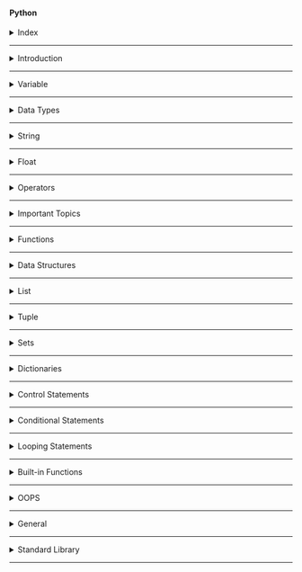 #### Python

<details>
<summary>Index</summary>

### Index
* Introduction
* Variable
* Data Types
* String
* Float
* Operators
* Important Topics
* Functions
* Data Structures
* List
* Tuple
* Set
* Dictionary
* Control Statements
* Conditional Statements
* Looping Statements
* Built-in Functions
* OOPs
* General
* Standard Library
* Built-In Functions
</details>

---

<details>
<summary>Introduction</summary>

### Introduction

##### Python
Python is an object-oriented programming language. 
we can create programs with minimal amount of code compare to the other programming languages like C++, Java. 

```Python 
print("Hello World")
```

* __Applications of Python__ : 
   - Web Applications
   - Artificial intelligence (AI)
   - Machine Learning (ML)
   - Backend Development, 
   - ...etc.

* __Features of Python__ :
   - Easy to learn & code
   - Open Source Programming Language
   - Object-Oriented Language
   - Dynamic Typed Language
   - Large Standard Library

##### Case sensitive
   - Python is case-sensitive language. 
   - It means uppercase letters and lowercase letters are different in Python.
   - Example : The __username__, __UserName__, and __userName__ are three different variables.

##### Comment

##### Comments

```Python 
# Single Line Comment

"""
Multiple Comment
Multiline Comment
"""

'''
Multiple Comment
Multiline Comment
'''

```


##### Output
```Python 
# print function => This is used for print the output
print("Hello World")   # Hello World
```

##### Input
```Python 
# input function => This is used for take input from the user
# user input always a string datatype
user_input = input()   # Hello World

# print function => This is used for print the output
print(user_input)   # Hello World
```

##### Dynamically Typed
* __Python__ is a dynamically typed language, which means there is no need to declare the type of a variable when you create it. Python itself checks and identifies the type of a variable based on the value it is assigned.

* While programming languages like C, C++, Java, , ...etc are statically typed languages which means we must declare the type of the variable.we cannot change the data type of a variable during the execution of the program.

```Python 
x = 6
print(type(x))  # <class 'int'>

x = 'Rahul' 
print(type(x))  # <class 'str'>
```

</details>

---

<details>
<summary>Variable</summary>

### Variable
Variables are like containers. we can use these containers to store data during program execution. we can mention a name for identify a particular container. So those named Containers are called variables. we can manipulate the data in the containers by reffering that variable name.

we can store different types of data in the containers. In programming languages, we have some categories in data.

Python supports various data types:
1. String 
2. Integer 
3. Float
4. Boolean
5. None

* we can assign a value to the variable with the help of assignment Operator( = ).

```Python 
my_variable = 10
```

values in the variables can be re-assigned.
```Python 
my_variable = 10
print(my_variable)  # 10

my_variable = "Ten"
print(my_variable)  # Ten
```

</details>

---

<details>
<summary>Data Types</summary>

### Datatypes
The datatype determines how the data can be used in the program.  
For example, mathematical operations can be done on Integer and Float types of data.
1. String
2. Integer 
3. Float
4. Boolean
5. None

##### Datatype Checking
We can check datatype with `type()` built-in function.

```Python 
print((type(10)))  # <class 'int'>
```

##### String
A String is a stream of characters enclosed within quotes.

```Python 
my_string1 = "Hello World"
my_string2 ="some@example.com"
my_string3 ="1234"
```

##### Integer
All whole numbers(positive, negative and zero) without any fractional part come under Integer datatype.  

`-3, -2, -1, 0, 1, 2, 3`

##### Float
Any number with a decimal point is called float datatype.

`3.14, 10.0, 0.5`

##### Boolean
If we have Only 2 possible options to select either `True` or `False`.  
python considered `True` and `False` are boolean values.

##### None
It is used to no value or nothing.

```Python 
my_variable = None
```

##### Type Conversion
Converting the value from one datatype to another datatype is called Type Conversion.
* str()
* int()
* float()
* bool()
* list()
* tuple()
* set() 
* dict()

##### String to Integer
`int()` converts valid data of any type into integer.

```Python 
a = "5"
a = int(a)
print(type(a))  # <class 'int'>
print(a)  # 5
```

##### Integer to String
`str()` converts data of any type into a string.

```Python 
a = int(input())  # 2
b = int(input())  # 3
result = a + b
print("Sum: " + str(result))  # Sum: 5
```

##### Mutable vs Immutable
*  Immutable Data Types
  - values Cannot be modified after creation.		
  - Examples: `str`, `int`, `float`, `tuple`	
  
* Mutable Data Types
   - values Can be modified after creation also.
   - Examples: `list`, `set`, `dict`

##### Types of Variables
The scope of a variable is the region in which that variable can be accessed.
1. Local Variable
2. Global Variable

##### Local Variable 
If a variable is declared inside of a function or conditional statement then that type of variable is called Local Variable. 

we can access these Local Variables only within that particular block of code.

If the value of the local variable is modified in one function, then the changes are not reflected in another function.

we can convert a local variable to a global variable by using `global` keyword before the variable.

```Python 
if True:
   global my_variable
   my_variable = "Local Variable"

print(my_variable)  # Local Variable
```

##### Global Variables
If a variable is declared outside of all functions and conditional statements then that variable is called Global variable.

These Global Variables can be accessed at any part of the code including Functions also.

If the value of the global variable is modified inside a function or conditional statement then the changes are reflected in the rest of the program.
</details>

---

<details>
<summary>String</summary>

### String 
A String is a stream of characters enclosed within quotes.

##### String Methods
* Verification
   - `isdigit()`
   - `islower()`
   - `isupper()`
   - `isalpha()`
   - `isalnum()`
   - `startswith()`
   - `endswith()` 
* Conversion
   - `lower()`
   - `upper()`
   - `swapcase()`
* Updation
   - `strip()`
   - `replace()` 
   - `split()`
* Counting
  - `count()`
* Finding
  - `index()`  
    

##### __Verification__
##### isdigit()
Give `True` if all the characters are digits. Otherwise, False.
```Python 
is_digit = "123".isdigit()
print(is_digit)  # True

is_digit = "123A".isdigit()
print(is_digit)  # False
```

##### islower()
Gives `True` if all letters in the string are in lowercase. Otherwise, `False` (If there is any uppercase letter).
```Python 
is_lower = "hello praveen@".islower()
print(is_lower)  # True

is_lower = "Hello Praveen@".islower()
print(is_lower)  # False
```

##### isupper()
Gives `True` if all letters in the string are in uppercase. Otherwise, `False` (If there is any uppercase letter).

```Python 
is_upper = "HELLO PRAVEEN!".isupper()
print(is_upper)  # True

is_upper = "Hello Praveen!".isupper()
print(is_upper)  # False
```

##### isalpha()
Gives `True` if all the characters are only alphabets. Otherwise, `False`.

```Python 
is_alpha = "Praveen".isalpha()
print(is_alpha)  # True

is_alpha = "Praveen123@".isalpha()
print(is_alpha)  # False
```

##### isalnum()
Gives `True` if the string is alphanumeric (a letter or a number). Otherwise, `False`.

```Python 
is_alnum = "praveen123".isalnum()
print(is_alnum)  # True

is_alnum = "Praveen".isalnum()
print(is_alnum)  # True

is_alnum = "praveen123@".isalnum()
print(is_alnum)  # False
```

##### startswith()
Gives `True` if the string starts with the specified value. Otherwise, `False`.

```Python 
url = "https://www.google.com"
is_secure_url = url.startswith("https://")
print(is_secure_url)  # True
```

##### endswith()
Gives `True` if the string ends with the specified value. Otherwise, `False`.

```Python 
gmail_id = "example123@gmail.com"
is_gmail = "example@gmail.com".endswith("@gmail.com")
print(is_gmail)  # True
```

##### __Conversion__

##### lower()
Gives a new string by converting each character of the given string to lowercase.

```Python 
name = "Ande Praveen"
lower_name = name.lower()
print(lower_name)  # ande praveen

name = "Ande Praveen@1"
lower_name = name.lower()
print(lower_name)  # ande praveen@1
```

##### upper()
Gives a new string by converting each character of the given string to uppercase.

```Python 
name = "Ande Praveen"
upper_name = name.upper()
print(upper_name)  # ANDE PRAVEEN

name = "Ande Praveen@1"
upper_name = name.upper()
print(upper_name)  # ANDE PRAVEEN@1
```

##### swapcase()
Gives a new string after converting the uppercase letters to lowercase and vice-versa.

```Python 
swapped = "Ande Praveen".swapcase()
print(swapped)  # aNDE pRAVEEN
```

##### __Updation__

##### strip()
Removes all the leading and trailing spaces from a string.

```Python 
mobile = "  1234567890   "
mobile = mobile.strip()
print(mobile)  # 1234567890
```

```Python 
name = "Praveen."
name = name.strip(".")
print(name)  # Praveen
```

```Python 
name = ".,Praveen.,,  ."
name = name.strip(" ,.")
print(name)  # Praveen
```

##### replace()
Gives a new string after replacing all the occurences of the old string with the new string.

```Python 
sentence = "I am bad boy"
sentence = sentence.replace("bad", "good")
print(sentence)  # I am good boy
```

##### split() 
The `split()` splits a string into a list at every specified separator.If no separator is specified, the default separator is whitespace.

```Python 
nums = "1 2 3 4"
num_list = nums.split()
print(num_list)  # ['1', '2', '3', '4']  
```

```Python 
nums = "1,2,3,4"
num_list = nums.split(',')
print(num_list)  # ['1', '2', '3', '4'] 
```

##### __Counting__

##### count()
The `count()` method gives the number of times the specified string appears in the string.

```Python 
text = "Hello World"
letter_count = text.count("l")
print(letter_count)  # 3
```

##### __Finding__

##### index()
The `index()` method gives the index of first occurrence of the specified string.

```Python 
sentence = "I am very happy"
word_index = sentence.index("happy")  # 10
```

</details>

---

<details>
<summary>Float</summary>

### Float Methods

##### round()
`round()` Function Rounds the float value to the given number of decimal digits.

`rounded_number = round(number, digits(optional))`

digits -> defines the number of decimal digits to be considered for rounding.

When digits not specified, the default value is 0.

```Python 
a = round(3.14159, 2)
print(a)  # 3.14

a = round(5.6777)
print(a)  # 6
```
</details>

---

<details>
<summary>Operators</summary>

### Operators

1. Assignment
   * `=`
2. Arithmetic
   * `+ - * /`
   * `%`  Modulus -> Remainder
   * `**` Exponent -> power
   * `//` Floor Division -> Quotient
3. Compound Assignment -> Assign to a Existed Variable
   * `+=   -=  *=   /=`
4. Conditionals
   * `==   !=   <   >   <=   >=`
5. Logical
   * The logical operators are used to perform logical operations on Boolean values. Gives `True` or `False` as a result.
     - `and` -> All the booleans are true
     - `or` -> Any one of the booleans is True
     - `not` -> It gives opposite of boolean

##### BODMAS
The standard order of evaluating an expression is __BODMAS__ rule.

1. Brackets (B)
1. Orders (O) -> Exponent
1. Division (D)
1. Multiplication (M)
1. Addition (A)
1. Subtraction (S)

`Expression: (5 * 2) + (3 * 4 + 4 / 2)`

* Step by Step Explanation
```Bash
(5 * 2) + (3 * 4 + 4 / 2)
(10) + (3 * 4 + 2)
(10) + (12 + 2)
(10) + (14)
24
```

</details>

---

<details>
<summary>Important Topics</summary>

### Important Topics
* Concatenation
* Repetition
* Indexing
* Membership Check
* String Format

##### Concatenation
Concatenation means Joining. 
we can do Concatenation with addition symbol `+`.
* String Concatenation is possible only with strings. 
* list concatenation is possible only with lists.

```Python 
# String Concatenation
a = "Hello" + " " + "World"
print(a)  # Hello World

# List Concatenation
list_a = [1, 2, 3]
list_b = [4, 5, 6]

final_list = list_a + list_b
print(final_list)  # [1, 2, 3, 4, 5, 6]
```

##### Repetition
we can do repetition with multiplication symbol `*`.

```Python 
# string repetition with '*' operator
a = "*" * 10
print(a)  # **********

# list repetition with '*' operator
a = [1, 2, 3] * 3
print(a)  # [1, 2, 3, 1, 2, 3, 1, 2, 3]
```

##### Indexing
Every Character/Item has two index values.
* Positive Indexing
   - Positive Index returns the nth character/Item from the start.
* Negative Indexing
   - Negative Index returns the nth character/Item from the end.

```Python 
# Indexing
# Index starts from 0

#  P  R  A  V  E  E  N
#  0  1  2  3  4  5  6  =>  Positive
# -7 -6 -5 -4 -3 -2 -1  =>  Negative

# String
my_name = "Ande Praveen"
print(my_name)  # Ande Praveen

# Positive Index
first_character = my_name[0]
print(first_character)  # A

# Negative Index
last_character = my_name[-1]
print(last_character)  # n

# List
numbers_list = [0, 1, 2, 3, 4, 5]
print(numbers_list)  # [0, 1, 2, 3, 4, 5]

# Positive Index
first_Item = numbers_list[0]
print(first_Item)  # 0

# Negative Index
last_item = numbers_list[-1]
print(last_item)  # 5
```

##### Membership Check
Membership gives `True` or `False`. 

```Python 
# Membership Check

"""
in
not in
"""

print("----string membership check-------")
word = "python"
is_part = "on" in word
print(is_part)  # True

word = "python"
is_part = "on" not in word
print(is_part)  # False

print("----tuple membership check-------")
my_tuple = (1, 2, 3, 4, 5)
is_part = 5 in my_tuple
print(is_part)  # True

print("-------")
my_tuple = (1, 2, 3, 4, 5)
is_part = 5 not in my_tuple
print(is_part)  # False

print("----list membership check-------")
my_list = [1, 2, 3, 4, 5]
is_part = 5 in my_list
print(is_part)  # True

my_list = [1, 2, 3, 4, 5]
is_part = 5 not in my_list
print(is_part)  # False

```

##### String Format
string formatting simplifies the concatenation.

```Python 
# string formatting

# without string formatting
name = "praveen"
age = 26
message = "my name is " + name + " and "+ " my age is " + str(age) + "."
print(message)   # my name is praveen and  my age is 26.

# with string formatting
name = "praveen"
age = 26
message = f"my name is {name} and my age is {age}."
print(message)  # my name is praveen and my age is 26.

```

##### Packing & Unpacking

```Python 
# Packing & Unpacking

"""
unpacking :
values of any sequence can be directly assigned to variables.
number of variables in the left should match the length of sequence.
"""

my_tuple = ("R", "e", "d")
print(my_tuple)  # ('R', 'e', 'd')

# we must match the number of variable to number of items in sequence.
variable_1, variable_2, variable_3, = my_tuple
print(variable_1)  # R
print(variable_2)  # e
print(variable_3)  # d

"""
packing : 
In tuple packing, values separated by commas will be packed into a tuple.
"""
my_tuple = 1, 2, 3
print(my_tuple)  # (1, 2, 3)
print(type(my_tuple))  # <class 'tuple'>

a = 1,
print(a)  # (1,)
print(type(a))  # <class 'tuple'>

a, = 1,
print(a)  # 1
print(type(a))  # <class 'int'>

```

##### Slicing

```Python 
# slicing

# String Slicing
# Obtaining a part of a string is called string slicing.

"""
variable_name[start_index:end_index]
starts from start_index and stops at end_index
end_index is not included in the slice
"""

string = "Hello World"
print(string)  # Hello World

print("-----string slicing-----")
sliced_part = string[6:11]
print(sliced_part)  # world

print("-----slicing to end------")
sliced_part = string[6:]
print(sliced_part)  # world

print("-----slicing from start------")
sliced_part = string[:5]
print(sliced_part)  # Hello

print("-------string slicing with negative indexing----")
sliced_part = string[-11:-6]
print(sliced_part)  # Hello

print("-------string slicing with Positive Indexing & Negative Indexing ----")
sliced_part = string[0:-6]
print(sliced_part)  # Hello

print("----reversing a string-------")
# -1 step will reverse the order of items in the string.
reversed_string = string[::-1]
print(reversed_string)  # dlroW olleH
```


```Python 

# Slicing
# List Slicing

numbers_list = [0, 1, 2, 3, 4, 5]
print(numbers_list)  # [0, 1, 2, 3, 4, 5]

print("------list slicing------")
sliced_part = numbers_list[1:3]
print(sliced_part)  # [1, 2]

print("-----slicing to end------")
sliced_part = numbers_list[3:]
print(sliced_part)  # [3, 4, 5]

print("-----slicing from start------")
sliced_part = numbers_list[:3]
print(sliced_part)  # [0, 1, 2]

print("------list slicing with negative indexing------")
sliced_part = numbers_list[-5:-1]
print(sliced_part)  # [1, 2, 3, 4]

print("------list slicing with Positive Indexing & Negative Indexing------")
sliced_part = numbers_list[1:-1]
print(sliced_part)  # [1, 2, 3, 4]

print("====== slicing with step size ======")

print("------slicing with positive step size-----")
# variable[start:end:positive_step]
sliced_part = numbers_list[1:5:2]
print(sliced_part)  # [1, 3]

print("----slicing with negative step size-------")
"""
variable[start:end:negative_step]
start index should be greater than end index.
start > end
"""
sliced_part = numbers_list[5:2:-1]
print(sliced_part)  # [5, 4, 3]

print("----reversing a list-------")
# -1 for step will reverse the order of items in the list.
reversed_list = numbers_list[::-1]
print(reversed_list)  # [1, 2, 3, 4, 5]

```

##### Case Style

```Python 
# case style

print("camelCase")  # camelCase
print("PascalCase")  # PascalCase
print("snake_case")  # snake_case

```

</details>

---

<details>
<summary>Functions</summary>

### Functions
A function is a block of reusable code to perform a specific action. Functions help us in using existing code without writing it every time we need it. A Function is executed when calls it.

We can use the same code many times with different arguments, to produce different results (We can reuse code).

A function can be defined using a keyword `def`. A function is uniquely identified by the function_name.

```python
# Function Definition
def greet():
    print("Hello")


# Function Calling
greet()  # Hello
greet()  # Hello
```

##### Function Arguments
We can pass values to a function using Argument.

```Python 
# Function with Arguments

# Function Declaration
def greet(word):
    message = "Hello " + word
    print(message)


name = input()  # Praveen

# we can pass values to a function using an argument
# Function Calling
greet(word=name)  # Hello Praveen
```

```python
# Function declaration with return Keyword
def greet(word):
    return "Hello " + word


name = input()  # Praveen

output = greet(word=name)
print(output)  # Hello Praveen

```
##### Positional Arguments

```python
# Function declaration with return Keyword
def greet(greet, name):
    return greet + " " + name


my_greet = input()  # Hello
my_name = input()  # Praveen

output = greet(my_name, my_greet)
print(output)  # Hello Praveen

```

##### Providing default values
Default values indicate that the function argument will take that value if no argument value is passed during the function call.

```Python 
def greet(arg_1 = "Hi", arg_2 = "Ram"):
    print(arg_1 + " " + arg_2)


greeting = input()  # Hello
name = input()  # Teja

greet()  # Hi Ram
greet(greeting)  # Hello Ram
```

##### Recursion
A function calling itself is called Recursion.

```Python 
def factorial(n):  # Recursive Function
   if n == 1:  # Base Case
       return 1
   return n * factorial(n - 1)  # Recursion


num = int(input())  # 5
result = factorial(num)
print(result)  # 120
```

##### Lambda function 
A `lambda` function an anonymous function used for doing simple operations. __Lambda__ functions can have any number of arguments, but can only have one expression.

The expression is executed and returned when the lambda function is called.
`lambda arguments: expression`

```Python 
mul = lambda x, y: x * y
print(mul(3, 7))  # 21
```

</details>

---

<details>
<summary>Data Structures</summary>

### Data Structures
Data Structures allow us to store and organize data efficiently.
This will allow us to easily access and perform operations on the data.

In Python, there are four built-in data structures :
* List
* Tuple
* Set
* Dictionary

1. Lists:
   - Ordered collection of data.
   - Mutable (can be modified after creation).
   - Enclosed within square brackets `[]`.
   - Example: `[1, 2, 3, 4, 5]`.
   - Allows duplicate elements.
   - Created using the `list()` function.

2. Tuples:
   - Ordered collection of data.
   - Immutable (cannot be modified after creation).
   - Enclosed within parentheses `()`.
   - Example: `(1, 2, 3, 4, 5)`.
   - Allows duplicate elements.
   - Created using the `tuple()` function.

3. Sets:
   - Unordered collection of data.
   - Mutable (can be modified after creation).
   - Enclosed within curly brackets `{}`.
   - Example: `{1, 2, 3, 4, 5}`.
   - Does not allow duplicate elements.
   - Created using the `set()` function.

4. Dictionaries:
   - Unordered collection of data that stores data in key-value pairs.
   - Mutable (can be modified after creation).
   - Enclosed within curly brackets `{}` in the form of key-value pairs.
   - Example: `{ 'a': 1, 'b': 2, 'c': 3, 'd': 4, 'e': 5 }`.
   - Does not allow duplicate keys.
   - Created using the `dict()` function.

</details>

---

<details>
<summary>List</summary>

### List
An Array holds an ordered collection of items.  
__List__ is the Mutable Data Structure.

![list](./Assets/04_Data_Structures/01_list/list.webp)

##### Creating a List
A List can be created by enclosing elements within [square] brackets where each item is separated by a comma.

```Python 
a = 2
list_a = [5, "Six", a, 8.2]

print(type(list_a))  # <class 'list'>
print(list_a)  # [5, "Six", a, 8.2]
```

##### List Methods

```Python 
# Data Structures
# list

"""
list methods:
-------------
append() => adds an element to the end of the list.
extend() => adds all the elements of the sequence to the end of the list.
insert() => element inserted to the list at specified index.
pop() => removes last element
remove() => removes the first matching element from the list
clear() => removes all the items from the list & it gives Empty List
index() => returns the index of first matching element from the list
count() => returns the number of elements with the specified value
sort() => arrange in ascending order
sorted() => it creates a new sorted list
len() => find number of items
join() => The `join()` takes all the items in a sequence of strings and joins them into one string.
` 
==============
"""

print("-----append()--------")
# my_list.append(value)
# adds an element to the end of the list.

my_list = [1, 2, 3, 4, 5]
print(my_list)  # [1, 2, 3, 4, 5]
add_element = "six"
my_list.append(add_element)
print(my_list)  # [1, 2, 3, 4, 5, 'six']

print("-------")

my_list = [1, 2, 3, 4, 5]
print(my_list)  # [1, 2, 3, 4, 5]
add_list = ["six", "seven"]
my_list.append(add_list)
print(my_list)  # [1, 2, 3, 4, 5, ['six', 'seven']]


print("-----extend()------")
# list_a.extend(list_b)
# adds all the elements of the sequence to the end of the list.

list_a = [1, 2, 3]
list_b = ["four", "five", "six"]
print(list_a)  # [1, 2, 3]
list_a.extend(list_b)
print(list_a)  # [1, 2, 3, 'four', 'five', 'six']

print("----insert()-----")
# my_list.insert(index, value)
# element inserted to the list at specified index.
my_list = [1, 2, 3, 4, 5]
print(my_list)  # [1, 2, 3, 4, 5]
add_element = "six"
my_list.insert(3, add_element)
print(my_list)  # [1, 2, 3, 'six', 4, 5]


print("-----pop()------")
# my_list.pop()
# removes last element and returns last element.
my_list = [1, 2, 3, 4, 5]
print(my_list)  # [1, 2, 3, 4, 5]
last_item = my_list.pop()
print(last_item)  # 5
print(my_list)  # [1, 2, 3, 4]

print("-----remove()------")
# my_list.remove(value)
# removes the first matching element from the list
my_list = [1, 2, 3, 2, 5]
print(my_list)  # [1, 2, 3, 2, 5]
my_list.remove(2)
print(my_list)  # [1, 3, 2, 5]


print("-----clear()-------")
# my_list.clear()
# removes all the items from the list
# it gives an empty list
my_list = [1, 2, 3, 4, 5]
print(my_list)  # [1, 2, 3, 4, 5]
my_list.clear()
print(my_list)  # []

print("------index()---")
# my_list.index(value)
# returns the index of first matching element from the list
my_list = [1, 2, 3, 3, 5]
print(my_list)  # [1, 2, 3, 3, 5]
index = my_list.index(3)
print(index)  # 2

print("-----count()--------")
# mylist.count(value)
# returns the number of elements with the specified value
my_list = [1, 2, 3, 3, 5]
print(my_list)  # [1, 2, 3, 3, 5]
counting = my_list.count(3)
print(counting)  # 2

print("---sort()------")
# my_list.sort()
# arrange in ascending order
my_list = [1, 4, 2, 8, 4, 6, 5]
print(my_list)  # [1, 4, 2, 8, 4, 6, 5]
my_list.sort()  # sort modifies the list
print(my_list)  # [1, 2, 4, 4, 5, 6, 8]

print("------sorted()-----")
# sorted() is a function
# it creates a new sorted list
my_list = [1, 4, 2, 8, 4, 6, 5]
print(my_list)  # [1, 4, 2, 8, 4, 6, 5]
sorted_list = sorted(my_list)
print(sorted_list)  # [1, 2, 4, 4, 5, 6, 8]
print(my_list)  # [1, 4, 2, 8, 4, 6, 5]

print("-----copy of list--------")
my_list = [1, 2, 3, 4, 5]
print(my_list)  # [1, 2, 3, 4, 5]
print(id(my_list))  # 2143112213184
copy_list = my_list.copy()
print(copy_list)  # [1, 2, 3, 4, 5]
print(id(copy_list))  # 2143112510720

print("----")
my_list = [1, 2, 3, 4, 5]
print(my_list)  # [1, 2, 3, 4, 5]
print(id(my_list))   # 2143112147392
copy_list = my_list.copy()
copy_list[0] = 0
my_list[4] = 7
print(my_list)  # [1, 2, 3, 4, 7]
print(copy_list)  # [0, 2, 3, 4, 5]
print(id(copy_list))  # 2143112213184

print("====================")
```

```Python 
# Data Structures
# List


"""
list holds an ordered sequence of items.
list is a mutable

"""

print("-----converting to list-------")
# list(sequence)
# takes a sequence and converts it into list
name = "praveen"
print(name)  # praveen
characters_list = list(name)
print(characters_list)  # ['p', 'r', 'a', 'v', 'e', 'e', 'n']

print("----list item updation-------")
# mylist[index] = value
my_list = [0, 1, 2, 3, 4, 5]
print(my_list)  # [0, 1, 2, 3, 4, 5]
my_list[3] = "Three"
print(my_list)  # [0, 1, 2, 'Three', 4, 5]


print("----length of list-------")
list_length = len(my_list)
print(list_length)  # 6
```

##### join() 
The `join()` takes all the items in a sequence of strings and joins them into one string.

`sentence = "joiner".join(sequence)`

```Python 
list_a = ['Python is ', ' progr', 'mming l', 'ngu', 'ge']
string_a = "a".join(list_a)
print(string_a)  # Python is a programming language
```

##### reverse a List
Reversing a list using `reverse()` method

The reverse() method can be used to reverse a List. It updates the original list.

```Python 
week_days = ['Monday', 'Tuesday', 'Wednesday']
week_days.reverse()

print(week_days)  # ['Wednesday', 'Tuesday', 'Monday']
```

##### Remove
remove is a method that is used to remove the first occurrence of a specified value from a list. If the specified value is not found, it raises a ValueError.

```Python 
list = [1, 2, 3, 2]
list.remove(2)

print(list) # [1,3,2]
```

##### del 
we can delete a variable.  
`del` is a statement that is used to delete an item at a specific index from a list. If the specified index does not exist, it raises an IndexError. 
```Python 
my_list = [1, 2, 3, 2]
del my_list[1]

del my_list

```

It is recommended to use `remove` when you want to remove an item by its value and `del` when you want to remove an item by its index.

##### Shallow Copy
A shallow copy creates a new object which stores the reference of the original elements.

```Python 

original_list = [1, 2, 3, 4, 5]

# Copy Method
shallow_copy = original_list.copy()

# Slicing
shallow_copy = original_list[:]

# List Constructor
shallow_copy = list(original_list)

```

##### Deep Copy
A deep copy creates a new object and recursively adds the copies of nested objects present in the original elements. 

```Python 
import copy

original_list = [1, [2, 3], 4]

shallow_copy = copy.copy(original_list)
deep_copy = copy.deepcopy(original_list)

# Modify the shallow copy
shallow_copy[0] = 100
shallow_copy[1][0] = 200

# Modify the deep copy
deep_copy[0] = 1000
deep_copy[1][0] = 2000

print(original_list)  # [100, [200, 3], 4]
print(shallow_copy)  # [100, [200, 3], 4]
print(deep_copy)     # [1000, [2000, 3], 4]

```
</details>

---

<details>
<summary>Tuple</summary>

### Tuple
A __tuple__ holds an ordered collection of items. A tuple is an immutable object, i.e. we cannot change the items of the tuple after creation. we can use Read-Only purpose.

##### Creating a Tuple
* Created by enclosing elements within (round) brackets.
* Each item is separated by a comma.

```Python 
# Data Structures
# tuples

"""
It holds an ordered sequence of items.
tuple is immutable object.
tuples doesn't support modification.
we can use the tuple items.

operations done on tuples :
 len()
 iterating
 slicing
 extended slicing
"""

print("----creating a tuple-------")
# create a tuple by enclosing within (round) brackets.
# brackets are optional while creating tuples.
a = "variable"
my_tuple = (a, 1, 2.43, "three", True)
print(my_tuple)  # ('variable', 1, 2.43, 'three', True)
print(type(my_tuple))  # <class 'tuple'>

print("---single item tuple-----")
my_tuple = (26,)
print(my_tuple)  # (26,)
print(type(my_tuple))  # <class 'tuple'>

print("---accessing tuple elements-----")
# accessing tuple elements is also similar to string and list accessing.
my_tuple = (a, 1, 2.43, "three", True)
print(my_tuple[3])  # three

print("---tuples doesn't support modification----")
my_tuple = (a, 1, 2.43, "three", True)
# my_tuple[3] = "four"  # Tuples don't support item assignment


print("------converting string to tuple-------")
# tuple(sequence)
color = "Red"
print(color)  # Red
color_tuple = tuple(color)
print(color_tuple)  # ('R', 'e', 'd')


print("------converting list to tuple-------")
my_list = [1, 2.43, "three", True]
print(my_list)  # [1, 2.43, 'three', True]
my_tuple = tuple(my_list)
print(my_tuple)  # (1, 2.43, 'three', True)

print("==================")

```
</details>

---

<details>
<summary>Sets</summary>

### Sets 
Sets are the unordered collection of items.  
* Sets contain unique elements (no duplicates)
* Set is immutable data structure.

##### Creating a Set
- Created by enclosing elements within {curly} brackets.
- Each item is separated by a comma.
- Set items need not be in the same order as defined.

```Python 
a = 2
set_a = {5, "Six", a, 8.2}
print(type(set_a))  # <class 'set'>
print(set_a)  # {5, "Six", 2, 8.2}
```

```Python 
set_a = {"a", "b", "c", "a"}
print(set_a)  # {'b', 'a', 'c'}  # set removes the duplicates
```

```Python 
# Datastructures
# set

"""
unordered collections of items
every set element is unique.
every set element must be immutable.
As `list` is mutable, Set cannot have list as an item.
set contains unique elements.
"""

print("----creating a set --------")
# A set is created by enclosing elements within {curly} brackets.
# Each item is separated by a comma.
variable = 26
my_set = {variable, 1, 3.14, "string", True}
# set items are unordered items.
print(my_set)  # {1, 26, 3.14, 'string'}
print(type(my_set))  # <class 'set'>

print("---set items are unique items-----")
# set contains unique elements.
# no duplicate items
# set removes the duplicate elements.
my_set = {1, 2, 2, 3, 3, 3}
print(my_set)  # {1, 2, 3}

print("-------immutable items----")
# my_set = {1,  2, [3, 4]}  # Error
# print(my_set)

my_set = {1,  2, (2, 4)}  # No Error
print(my_set)  # {1, 2, (2, 4)}

print("-----creating empty set-----")
empty_set = set()
print(empty_set)  # set()
print(type(empty_set))  # <class 'set'>

print("------converting to set-----")
# set(sequence) takes any sequence as argument and converts to set, avoiding duplicates.
print("-----list to set-----")
my_list = [1, 2, 2, 3, 3, 3, 4, 4, 4, 4]
print(my_list)  # [1, 2, 2, 3, 3, 3, 4, 4, 4, 4]
print(type(my_list))  # <class 'list'>

my_set = set(my_list)
print(my_set)  # {1, 2, 3, 4}
print(type(my_set))  # <class 'set'>

print("-----string to set-----")

string = "apple"
print(string)  # apple
print(type(string))  # <class 'str'>

my_set = set(string)
print(my_set)  # {'a', 'l', 'e', 'p'}
print(type(my_set))  # <class 'set'>

print("-----tuple to set-----")
my_tuple = (1, 2, 2, 3, 3, 3, 4, 4, 4, 4)
print(my_tuple)  # (1, 2, 2, 3, 3, 3, 4, 4, 4, 4)
print(type(my_tuple))  # <class 'tuple'>

my_set = set(my_tuple)
print(my_set)  # {1, 2, 3, 4}
print(type(my_set))  # <class 'set'>

print("------accessing items--------")
# as sets are unordered, we cannot access or change an item of a set.
# we cannot do indexing and slicing

print("=========== set methods ==========")

'''
add()
update()
discard()
'''

print("---adding items------")

print("-----adding single item------")
# adds the item to the set, if  the item is not present already.
# my_set.add(value)
my_set = {1, 2, 3, 4}
print(my_set)  # {1, 2, 3, 4}
add_item = 5
my_set.add(add_item)
print(my_set)  # {1, 2, 3, 4, 5}

print("----------adding multiple items----------")
# add multiple items to the set.
# my_set.update(sequence)
my_set = {1, 2, 3, 4}
print(my_set)  # {1, 2, 3, 4}
add_list = [5, 6, 7, 7, 7, 6]
my_set.update(add_list)
print(my_set)  # {1, 2, 3, 4, 5, 6, 7}


print("-------removing a specific item--------")
print("----discard()-----")
# takes a single value and removes if present.
# if not present gives No error
# my_set.discard(value)
my_set = {1, 2, 3, 4, 5, 6, 7}
print(my_set)  # {1, 2, 3, 4, 5, 6, 7}
remove_item = 3
my_set.discard(remove_item)
print(my_set)  # {1, 2, 4, 5, 6, 7}

print("-------remove()-------")
# takes a single value and removes if present.
# if not present gives an error
# my_set.remove(value)
my_set = {1, 2, 3, 4, 5, 6, 7}
print(my_set)  # {1, 2, 3, 4, 5, 6, 7}
remove_item = 3
my_set.remove(remove_item)
# remove_item = 8
# my_set.remove(remove_item) # gives an error
print(my_set)  # {1, 2, 4, 5, 6, 7}


print("-------operations on sets-----")
# clear
# len
# membership check

print("----membership check------")
my_set = {1, 2, 3, 4, 5, 6, 7}
print(my_set)  # {1, 2, 3, 4, 5, 6, 7}
is_part = 3 in my_set
print(is_part)  # True
is_part = 8 in my_set
print(is_part)  # False


```

##### Set Operations

```Python 
# Datastructures
# set

print("-----set operations-------")
"""
union  => |
intersection => &
difference => -
symmetric_difference => ^
"""

print("------union-----")
# union of two sets is a set containing all elements of both sets.
# set_a | set_b
# set_a.union(sequence)
print("-----|--------")
set_a = {1, 2, 3, 4}
set_b = {3, 4, 5, 6}
union_set = set_a | set_b
print(union_set)  # {1, 2, 3, 4, 5, 6}

print("-----union()--------")
# union() converts sequence to a set, and performs the union.
set_a = {1, 2, 3, 4}
set_b = [3, 4, 5, 6]
union_set = set_a.union(set_b)
print(union_set)  # {1, 2, 3, 4, 5, 6}

print("----intersection------")
# intersection of two sets is a set containing common elements of both sets.
# set_a & sety_b
# set_a.intersection(sequence)
print("---------&--------")
set_a = {1, 2, 3, 4}
set_b = {3, 4, 5, 6}
common_set = set_a & set_b
print(common_set)  # {3, 4}

print("-----intersection()--------")
# intersection() converts sequence to a set, and performs the union.
set_a = {1, 2, 3, 4}
set_b = [3, 4, 5, 6]
common_set = set_a.intersection(set_b)
print(common_set)  # {3, 4}

print("-------difference------")
# difference of two sets is a set containing all the elements in the first set but not second.
# set_a - sety_b
# set_a.difference(sequence)
print("--------- - --------")
set_a = {1, 2, 3, 4}
set_b = {3, 4, 5, 6}
difference_set = set_a - set_b
print(difference_set)  # {1, 2}

print("-----difference()--------")
# difference() converts sequence to a set, and performs the union.
set_a = {1, 2, 3, 4}
set_b = [3, 4, 5, 6]
difference_set = set_a.difference(set_b)
print(difference_set)  # {1, 2}

print("-----symmetric_difference------")
# symmetric_difference of two sets is a set containing all elements which are not common to both sets.
# set_a ^ sety_b
# set_a.symmetric_difference(sequence)

print("--------- ^ --------")
set_a = {1, 2, 3, 4}
set_b = {3, 4, 5, 6}
symmetric_difference_set = set_a ^ set_b
print(symmetric_difference_set)  # {1, 2, 5, 6}

print("-----symmetric_difference()--------")
# symmetric_difference() converts sequence to a set, and performs the union.
set_a = {1, 2, 3, 4}
set_b = [3, 4, 5, 6]
symmetric_difference_set = set_a.symmetric_difference(set_b)
print(symmetric_difference_set)  # {1, 2, 5, 6}


print("-------set comparisons------")
# set comparisons are used to validate whether one set is fully exists within another.
# issubset()
# issuperset()
# isdisjoint()

print("-------subset--------")
# set_2.issubset(set_1)
# It returns True if all elements of second set are in  first set, else False.

set_1 = {1, 2, 3, 4, 5}
set_2 = {1, 2}
is_subset = set_2.issubset(set_1)
print(is_subset)  # True

print("-------superset--------")
# set_1.issuperset(set_2)
# It returns True if all elements of second set are in  first set, else False.

set_2 = {1, 2, 3, 4, 5}
set_1 = {1, 2}
is_superset = set_2.issuperset(set_1)
print(is_superset)  # True

print("-------disjoint--------")
# set_1.isdisjoint(set_2)
# It returns True when no common elements, else False.

set_1 = {1, 2, 3, 4}
set_2 = {5, 6, 7, 8}
is_disjoint = set_2.isdisjoint(set_1)
print(is_disjoint)  # True

set_1 = {1, 2, 3, 4, 5}
set_2 = {5, 6, 7, 8}
is_disjoint = set_2.isdisjoint(set_1)
print(is_disjoint)  # False

print("=================")

```

</details>

---

<details>
<summary>Dictionaries</summary>

### Dictionaries
A Dictionary is an unordered collection of items. Every dictionary item is a Key-Value pair.  

##### create a Dictionary:  
* A dictionary is created by enclosing items within {curly} brackets.
* Each item in the dictionary has a Key-Value pair separated by a comma.

```Python 
dict_a = {
  "name": "Teja",
  "age": 15
}
```

```Python 
# Data structures
# dictionaries

"""
unordered collection of items
every dictionary item is a key-value pair.
"""

print("-------creating a dictionary-----")
# dictionary is created by enclosing items within {curly} brackets.
# each item in dictionary has a key-value pair separated by a comma.

my_dictionary = {"name": "praveen",
                 "age": 26,
                 "gmail": "praveenande84@gmail.com"}
print(my_dictionary)  # {'name': 'praveen', 'age': 26, 'gmail': 'praveenande84@gmail.com'}
print(type(my_dictionary))  # <class 'dict'>

print("---immutable keys---")
# dictionary keys must be immutable and must be unique.
# values can be any datatype and can repeat.

print("---creating empty dictionary-----")
empty_dictionary = {}
print(empty_dictionary)  # {}
print(type(empty_dictionary))  # <class 'dict'>

print("---------")
empty_dictionary = dict()
print(empty_dictionary)  # {}
print(type(empty_dictionary))  # <class 'dict'>

print("------accessing dictionary items------")
# to access the items in dictionary, we use [square] bracket along with the key to obtain its value.

print("-----accessing items----")
print("----get()----")
# The get() method returns None if the key is not found.
# my_dictionary.get("key")
my_dictionary = {"name": "praveen",
                 "age": 26,
                 "gmail": "praveenande84@gmail.com"}
print(my_dictionary)  # {'name': 'praveen', 'age': 26, 'gmail': 'praveenande84@gmail.com'}
print(my_dictionary.get("salary"))  # None

print("-----use [square] brackets-----")
# when we use the square brackets [] to access the key-value, keyError is raised in case key is not found in the dictionary.
my_dictionary = {"name": "praveen",
                 "age": 26,
                 "gmail": "praveenande84@gmail.com"}
print(my_dictionary)  # {'name': 'praveen', 'age': 26, 'gmail': 'praveenande84@gmail.com'}
# print(my_dictionary["salary"]) # KeyError: 'salary'
print(my_dictionary["name"])  # praveen

print("----membership check-------")
# check if the given key exists
my_dictionary = {"name": "praveen",
                 "age": 26,
                 "gmail": "praveenande84@gmail.com"}
print(my_dictionary)  # {'name': 'praveen', 'age': 26, 'gmail': 'praveenande84@gmail.com'}
result = "name" in my_dictionary
print(result)  # True

print("------operations on dictionary-------")
# we can update a dictionary :
# 1) Adding a key-value pair
# 2) modifying existing items
# 3) deleting existing items

print("-----adding a key-value pair------")
# my_dictionary["key"] = value
my_dictionary = {"name": "praveen",
                 "age": 26,
                 "gmail": "praveenande84@gmail.com"}
print(my_dictionary)  # {'name': 'praveen', 'age': 26, 'gmail': 'praveenande84@gmail.com'}
my_dictionary["salary"] = 83000
print(my_dictionary)  # {'name': 'praveen', 'age': 26, 'gmail': 'praveenande84@gmail.com', 'salary': 83000}


print("---------modifying existing items-------")
# as dictionaries are mutable, we can modify the values of the keys.
my_dictionary = {"name": "praveen",
                 "age": 26,
                 "gmail": "praveenande84@gmail.com"}
print(my_dictionary)  # {'name': 'praveen', 'age': 26, 'gmail': 'praveenande84@gmail.com'}
my_dictionary["age"] = 24
print(my_dictionary)  # {'name': 'praveen', 'age': 24, 'gmail': 'praveenande84@gmail.com'}


print("----deleting an existing items---------")
# we can use del keyword to remove individual items or the entire dictionary itself.
my_dictionary = {"name": "praveen",
                 "age": 26,
                 "gmail": "praveenande84@gmail.com"}
print(my_dictionary)  # {'name': 'praveen', 'age': 26, 'gmail': 'praveenande84@gmail.com'}
del my_dictionary["gmail"]
print(my_dictionary)  # {'name': 'praveen', 'age': 26}

print("-------dictionary views------")
print("------dictionary methods---------")
# keys()
# value()
# items()

print("-----keys------")
# my_dictionary.keys()
# keys() method returns a view object of the type dict_keys that holds a list of all keys
my_dictionary = {"name": "praveen",
                 "age": 26,
                 "gmail": "praveenande84@gmail.com"}
print(my_dictionary)  # {'name': 'praveen', 'age': 26, 'gmail': 'praveenande84@gmail.com'}
print(my_dictionary.keys())  # dict_keys(['name', 'age', 'gmail'])


print("-----values------")
# my_dictionary.values()
# values() method returns a view object that displays a list of all the values in the dictionary.
my_dictionary = {"name": "praveen",
                 "age": 26,
                 "gmail": "praveenande84@gmail.com"}
print(my_dictionary)  # {'name': 'praveen', 'age': 26, 'gmail': 'praveenande84@gmail.com'}
print(my_dictionary.values())  # dict_values(['praveen', 26, 'praveenande84@gmail.com'])


print("-----items------")
# my_dictionary.items()
# items() method returns a view object that displays a list of dictionary's key-value tuple pairs.
my_dictionary = {"name": "praveen",
                 "age": 26,
                 "gmail": "praveenande84@gmail.com"}
print(my_dictionary)  # {'name': 'praveen', 'age': 26, 'gmail': 'praveenande84@gmail.com'}
print(my_dictionary.items())  # dict_items([('name', 'praveen'), ('age', 26), ('gmail', 'praveenande84@gmail.com')])


print("----iterating over dictionary views------")
my_dictionary = {"name": "praveen",
                 "age": 26,
                 "gmail": "praveenande84@gmail.com"}

for key in my_dictionary.keys():
    print(key)

print("-----dictionary to list-----")
my_dictionary = {"name": "praveen",
                 "age": 26,
                 "gmail": "praveenande84@gmail.com"}
print(my_dictionary)  # {'name': 'praveen', 'age': 26, 'gmail': 'praveenande84@gmail.com'}
keys_list = list(my_dictionary.keys())
print(keys_list)  # ['name', 'age', 'gmail']
values_list = list(my_dictionary.values())
print(values_list)  # ['praveen', 26, 'praveenande84@gmail.com']
items_list = list(my_dictionary.items())
print(items_list)  # [('name', 'praveen'), ('age', 26), ('gmail', 'praveenande84@gmail.com')]


print("-----dictionary view objects---")
# keys(), values(), items() are called dictionary views as they provide a dynamic view on the dictionary's items.
my_dictionary = {"name": "praveen",
                 "age": 26,
                 "gmail": "praveenande84@gmail.com"}

print(my_dictionary)  # {'name': 'praveen', 'age': 26, 'gmail': 'praveenande84@gmail.com'}
keys_view = my_dictionary.keys()
print(keys_view)  # dict_keys(['name', 'age', 'gmail'])
my_dictionary["salary"] = 86000
print(keys_view)  # dict_keys(['name', 'age', 'gmail', 'salary'])


print("----converting to dictionary------")
# dict(sequence)  takes any number of key-value pairs and converts to dictionary.

my_list = [('name', 'praveen'),
           ['age', 26],
           ('gmail', 'praveenande84@gmail.com'),
           ['salary', 86000]]
print(my_list)  # [('name', 'praveen'), ['age', 26], ('gmail', 'praveenande84@gmail.com'), ['salary', 86000]]
print(type(my_list))  # <class 'list'>

my_dictionary = dict(my_list)
print(my_dictionary)  # {'name': 'praveen', 'age': 26, 'gmail': 'praveenande84@gmail.com', 'salary': 86000}
print(type(my_dictionary))  # <class 'dict'>


print("--------dictionary keys must be----")
# integer => 26
# float => 3.14
# string => "name"
# tuple => (1, 2)


print("-------working with dictionary------")
print("----dictionary methods-----")
# copy()
# get()
# update()


print("-----copy of dictionary----")
my_dictionary = {"name": "praveen",
                 "age": 26,
                 "gmail": "praveenande84@gmail.com"}

copy_dictionary = my_dictionary.copy()

print(id(my_dictionary))  # 1985503557888
print(id(copy_dictionary))  # 1985504018560


print("-----update of dictionary----")
# We can combine two dictionaries using update() method.

dict_1 = {'a': 1, 'b': 2}
dict_2 = {'c': 3, 'd': 4}

dict_1.update(dict_2)
print(dict_1)  # {'a': 1, 'b': 2, 'c': 3, 'd' : 4}


print("-----operations on dictionaries-----")
# len
# clear
# membership check

print("-----membership check-----")
my_dictionary = {"name": "praveen",
                 "age": 26,
                 "gmail": "praveenande84@gmail.com"}
print(my_dictionary)  # {'name': 'praveen', 'age': 26, 'gmail': 'praveenande84@gmail.com'}
if "name" in my_dictionary:
    print(True)
else:
    print(False)

my_dictionary.clear()
print(my_dictionary)  # {}


print("----iterating-------")
# we cannot add or remove dictionary keys while iterating the dictionary.
my_dictionary = {"name": "praveen",
                 "age": 26,
                 "gmail": "praveenande84@gmail.com"}

print(my_dictionary)  # {'name': 'praveen', 'age': 26, 'gmail': 'praveenande84@gmail.com'}
for key in my_dictionary.keys():
    if key == "name":
        pass
        #  del my_dictionary[key]
print(my_dictionary)  # {'name': 'praveen', 'age': 26, 'gmail': 'praveenande84@gmail.com'}

print("===================")

```

</details>

---

<details>
<summary>Control Statements</summary>

### Control Statements
1. Conditional Statements
2. Looping Statements
</details>

---
<details>
<summary>Conditional Statements</summary>

### Conditional Statements
The Conditional Statement allows you to execute a block of code based on a condition.
1. if
2. elif
3. else


* __if__
   - The Conditional Statement allows you to execute a block of code only when a specific condition is True.
   ![if statement](./Assets/02_Conditional_Statements/if.jpg)  


   ```Python 
   # Conditional Statements
   # if condition
   age = 27
   if (age < 30):
      print("Yes, His age is below 30 years")  # Yes, His age is below 30 years
   ```
* __if-else__
   - When `If-Else` conditional statement is used, the Else block of code executes if the `if` condition is `False`.
   ![if-else statement](./Assets/02_Conditional_Statements/if-else.jpg)  

   ```Python 
      
   # Conditional Statements
   # if-else condition

   age = 35

   if (age < 30):
      print("Yes, His age is below 30 years")

  else:
      print("Yes, His age is above 30 years")  # Yes, His age is above 30 years
   ```

* __if-elif-else__
   - Incase `if` condition is not satisfy then `elif` condition will be checked. 
    
   - ![elif](./Assets/02_Conditional_Statements/if-elif-else.PNG)

```Python 
   # Conditional Statements

#elif condition

condition_1 = True
condition_2 = True
condition_3 = True

if (condition_1):
    print("Yes, Condition 1 is True")  # Yes, Condition 1 is True
elif (condition_2):
    print("Yes, Condition 2 is True")
elif (condition_3):
    print("Yes, Condition 3 is True")
else:
    print("All conditions are False")
``` 

</details>

---

<details>
<summary>Looping Statements</summary>

### Looping Statements
Loops allow us to execute a block of code several times. 

The loops in Python are:
* While Loop
* For Loop

##### while Loop
While loop allows us to execute a block of code several times as long as the condition is `True`.

![while loop](./Assets/03_looping_statements/while.jpg)
```Python 

# while
output = 0
counter = 0  # initialization
while counter < 3:  # termination_condition
    output = output + 1  # block of code
    print(output)
    counter += 1  # Updation

print("End")

```

```Bash 
2
End
```

An infinite loop occurs when the condition always evaluates to True i.e. incorrect termination condition.

```Python  
a = 10
while a > 3:
    a = a + 1
    print(a)  # Infinity Loop
```

##### do-while loop in python
In Python, we can create a do-while loop by using the while loop to achieve similar behavior.

```Python 
i = 1

while True:
    print(i)
    i = i + 1
    if(i > 3):
        break
```

##### for Loop
The `for` loop is used to execute a block of code a known number of times. The `for` statement iterates over each item of a sequence.

![for Loop](./Assets/03_looping_statements/for.jpg)

* The sequence of Characters (string)
* The sequence of numbers, etc.

```Python 
word = "Python"
for each_char in word:
    print(each_char)
```

```Bash 
P
y
t
h
o
n
```

##### Nested Loops
An inner loop within the repeating block of an outer loop is called Nested Loop.

The Inner Loop will be executed one time for each iteration of the Outer Loop.
![Nested Loop](./Assets/03_looping_statements/nested_loop.jpg)

```python
for i in range(2):
  print("Outer: " + str(i))
  for j in range(2):
    print("  Inner: " + str(j))
```

```Bash 
Outer: 0
  Inner: 0
  Inner: 1
Outer: 1
  Inner: 0
  Inner: 1
```

##### break statement
break statement gets executed and stops the execution of the loop further.

![Break Statement](./Assets/03_looping_statements/break1.jpg)
Generally, break is used to exit a loop when a condition is satisfied.
![Break Statement](./Assets/03_looping_statements/break2.jpg)

```Python  
for counter in range(5):
    if counter == 2:
        break
    print(counter)
print("END")
```

```Bash 
0
1
2
END
```

##### continue
The `continue` statement makes the program skip the remaining statements in the current iteration and begin the next iteration.
![Continue Statement](./Assets/03_looping_statements/continue1.jpg)
Generally, continue is used to skip the remaining statements in the current iteration when a condition is satisfied.

![Continue Statement](./Assets/03_looping_statements/continue2.jpg)


```Python 
for counter in range(5):
    if counter == 2:  # when this condition is satisfied skip the remaining statements in the current iteration.
        continue
    print(counter)
print("END")
```

##### pass
Generally it used when we have to test the code before writing the complete code. When it is executed, nothing happens.  

pass is used to create empty loops or empty conditional statements.
![pass statemen](./Assets/03_looping_statements/pass1.jpg)  
![pass statement](./Assets/03_looping_statements/pass2.jpg)

```Python 
for counter in range(5):
    if counter < 5:
        pass
    for i in range(4):
        pass
```

</details>

---

<details>
<summary>Built-in Functions</summary>

### Built-in Functions
* len() 
* round()
* id()
* min()
* max()
* sum()
* sorted()
* range()
* reversed()
* all
* any
* enumarate
* unicode
* chr


##### len()
It returns the length of a __string__ or a __sequence__.

```Python 
# len() => length

"""
len(sequence)
len function returns the number of character in a given string.
len function returns the number of items in a given sequence.
"""

string = "Ande Praveen"
string_length = len(string)
print(string_length)  # 12


my_list = [1, 2, 3, 4, 5]
my_list_length = len(my_list)
print(my_list_length)  # 5
```

##### round()
Rounds the float value to the given number of decimal digits.

```Python 
# Built-in-Functions
# round

"""
round(number, digits(optional))  Rounds the float value to the given number of decimal digits.
digits -> define the number of decimal digits to be considered for rounding.
when not specified default is 0.
"""

a = round(3.14, 1)
print(a)  # 3.1

a = round(3.14)
print(a)  # 3

a = round(9.8)
print(a)  # 10 

```

##### id

```Python 
# Built-in-Functions
# id

"""
unique id

Identity of an object address
this unique id can be different for each time you run the program.
"""

age = 26
print(id(age))  # 2021481710608

print("-------")
list_a = [1, 2, 3, 4]
print(id(list_a))  # 2021483079552

print("-----")

list_a = [1, 2, 3, 4]
list_b = list_a
print(id(list_a))  # 2021483384192
print(id(list_b))  # 2021483384192
print(id(list_a) == id(list_b))  # True

list_b[3] = "four"
print("list a : " + str(list_a))  # list a : [1, 2, 3, 'four']
print("list b : " + str(list_b))  # list b : [1, 2, 3, 'four']

```

##### min()

```Python
# Built-in-Functions
# min

"""
min function returns the smallest item in a sequence
smallest of two or more arguments
min(sequence)
"""

smallest = min(3, 5, 6, 7, 2)
print(smallest)  # 2
print("------")

smallest = min([3, 5, 6, 7, 2])
print(smallest)  # 2
print("---------")

# strings are compared character by character using unicode values
smallest = min("python", "java")
print(smallest)  # java

print("=================")
```

##### max()

```Python 
# Built-in-Functions
# max

"""
max function returns the largest item in a sequence
largest of two or more arguments
max(sequence)
this is same as min function
"""

largest = max(3, 5, 6, 7, 2)
print(largest)  # 7

largest = max([3, 5, 6, 7, 2])
print(largest)  # 7
print("---------------")
```

##### sum()
It return sum of items in a sequence.

```Python 

# Built-in-Functions
# sum

"""
sum function returns sum of items in a sequence.
sum(sequence)
"""

my_list = [1, 2, 3, 4, 5]

sum_of_numbers = sum(my_list)
print(sum_of_numbers)  # 15
```

##### sorted()

```Python 
# Built-in-Functions
# sorted
# Acending Order

"""
sorted function returns a new sequence with all the items in incremental order (Ascending Order).
sorted(sequence)
"""

my_list = [5, 6, 2, 1, 7]
print(my_list)  # [5, 6, 2, 1, 7]
incremental_order = sorted(my_list)
print(incremental_order)  # [1, 2, 5, 6, 7]

print("----------------------")

"""
ordering list items in decremental
sorted(sequence, reverse=True)
Decending Order
"""

my_list = [5, 6, 2, 1, 7]
print(my_list)  # [5, 6, 2, 1, 7]
Decremental_order = sorted(my_list, reverse=True)
print(Decremental_order)  # [7, 6, 5, 2, 1]

```

##### range()
The `range()` function generates a sequence of integers starting from 0 to n(n is not included) and returns it.

```Python 
for number in range(3):
    print(number)
```

```Bash 
0
1
2
```

```Python 

# Generates a sequence of numbers starting from start to end (end is not included).

for number in range(5, 8):
    print(number)
```
```Bash 
5
6
7
```

##### reversed()
The `reversed()` function returns the reverse of a sequence.

```Python 
name = "Teja"
reversed_name = reversed(name)
print(list(reversed_name))  # ['a', 'j', 'e', 'T']
```

##### all()

The `all()` function returns `True` if all the items in the sequence are true (or if the sequence is empty). Otherwise, it returns `False` .
For each item in a sequence, the `all()` function evaluates to false, for which the bool() function returns `False` . 

```Python
list_a = [True, True]
is_all_true = all(list_a)
print(is_all_true)  # True
```

##### any()
The `any()` function returns True if any of the items in the sequence is `True`. Otherwise, it returns `False`.

```Python 
list_a = [True, False]
is_any_true = any(list_a)
print(is_any_true)  # True
```

##### enumerate()
The `enumerate()` function adds a counter to each item in a sequence and returns a sequence containing
tuples.
`enumerate(sequence, start)`
* sequence : is any sequence like a string, list, tuple, etc.
* start (Optional): it indicates the start point of the counter. Its default value is 0 .

```Python 
name = "Teja"
enumerate_name = enumerate(name)
print(list(enumerate_name))  # [(0, 'T'), (1, 'e'), (2, 'j'), (3, 'a')]
```

```Python 
list_a = [1, 2, 3, 4]
enumerate_set = list(enumerate(list_a, 10))
print(enumerate_set)  # [(10, 1), (11, 2), (12, 3), (13, 4)]

```

```Python 
names = ["Jack", "John", "James"]
for each_name in enumerate(names):
 print(each_name)

```

```Bash 
(0, 'Jack')
(1, 'John')
(2, 'James')

```

##### unicode
```Python 
# unicode

"""
computer internally stores characters as numbers

ord('character')
chr(unicode)
"""

print("------ord('character')--------")
# to find unicode value of a character
print(ord("A"))  # 65

print("------chr(unicode)--------")
# it gives unicode value of the character
print(chr(65))  # A

print("------comparing strings------")
# In Python, strings are compared considering unicode.
print("A" < "B")  # True

# In Python, String Comparison is done character by character.
print("BAD" >= "BAT")  # False
print("98" < "984")  # True
```

</details>


---

<details>
<summary>OOPS</summary>

### OOPS
`OOPs : Object-Oriented Program`  
Object-Oriented Programming is a way of approaching, designing and developing software.
Proper usage of OOPs concepts helps us build well-organized systems that are easy to use and extend.

##### The advantages of OOPs
* Easier way to analyse
* Reusability of code through __inheritance__
* Effective problem solving

##### principles of OOPs
The principles of OOPs involve,
* Inheritance
* Encapsulation
* Abstraction
* Polymorphism

##### Inheritance
A Sub/Derived/Child Class inherits attributes and methods from Super/Base/Parent Class is called Inheritance.

```Python 
# Parent class (Superclass)
class Animal:
    def __init__(self, name):
        self.name = name


# Child class (Subclass) inheriting from Animal
class Dog(Animal):
    def __init__(self, name):
         super().__init__(name)
    def speak(self):
        return f"{self.name} says Woof!"

# Child class (Subclass) inheriting from Animal
class Cat(Animal):
    def __init__(self, name):
         super().__init__(name)
    def speak(self):
        return f"{self.name} says Meow!"

# Creating instances of the derived classes
dog = Dog("Buddy")
cat = Cat("Whiskers")

# Calling the speak method of each instance
print(dog.speak())  # Output: Buddy says Woof!
print(cat.speak())  # Output: Whiskers says Meow!

```

##### Encapsulation
The bundling of related attributes and methods together is called Encapsulation.

Classes can be used to bundle related attributes and methods.

* Public Member: Accessible anywhere from outside class.
* Protected Member: Accessible within the class and its sub-classes
* Private Member: Accessible within the class
![Encapsulation](./Assets/05_OPPs/encapsulation.jpg)

```Python 
class Employee:
    def __init__(self, name, employee_id, salary):
        self.name = name  # Public member
        self._employee_id = employee_id  # Protected member (single underscore)
        self.__salary = salary  # Private member (double underscore)

    # Public method to display employee information
    def display_info(self):
        print(f"Name: {self.name}")
        print(f"Employee ID: {self._employee_id}")
        print(f"Salary: {self.__salary}")

    # Public method to modify the salary (setter method)
    def set_salary(self, salary):
        if salary >= 0:
            self.__salary = salary
        else:
            print("Salary cannot be negative.")

    # Public method to retrieve the salary (getter method)
    def get_salary(self):
        return self.__salary


class Manager(Employee):
    def __init__(self, name, employee_id, salary, department):
        super().__init__(name, employee_id, salary)
        self.department = department

    def display_info(self):
        super().display_info()
        print(f"Department: {self.department}")


# Create an Employee object
employee = Employee("Alice", "E12345", 50000)

# Access public members and methods
print("Employee Information:")
employee.display_info()

# Modify and retrieve the salary using public methods
employee.set_salary(55000)
print("Updated Salary:", employee.get_salary())

# Create a Manager object
manager = Manager("Bob", "M67890", 75000, "HR")

# Access public and protected members through inheritance
print("\nManager Information:")
manager.display_info()

# Attempt to access private member directly (won't work)
# print(manager.__salary)  # This will raise an AttributeError

# Modify the department of the manager
manager.department = "Finance"
print("Updated Department:", manager.department)

```

##### Polymorphism
Polymorphism contains two words "poly" and "morphs". Poly means many, and morph means shape. By polymorphism, we understand that one task can be performed in different ways.
The word polymorphism means having many forms. 

![Polymorphism](./Assets/05_OPPs/polymorphism.jpg)

```Python 
class Animal:
    def make_sound(self):
        pass

class Dog(Animal):
    def make_sound(self):
        return "Woof!"

class Cat(Animal):
    def make_sound(self):
        return "Meow!"

def animal_sound(animal):
    return animal.make_sound()

dog = Dog()
cat = Cat()

print(animal_sound(dog))  # Calls Dog's make_sound method
print(animal_sound(cat))  # Calls Cat's make_sound method


```

##### Abstraction 
In python, Abstraction is defined as a process of handling complexity by hiding unnecessary information from the user. This is one of the core concepts of object-oriented programming (OOP) languages.  

For example :  When we use the TV remote to increase the volume. We don't know how pressing a key increases the volume of the TV.

##### Classes
A class is a prototype from which objects are created. Classes can be used to bundle related attributes and methods. An instance of a class is an Object.  
A class in Python is defined using the `class` keyword, followed by the class name and a colon. Inside the class, attributes and methods can be defined to represent properties and behaviors of the class.

```Python 
class Mobile:
    def __init__(self, model, storage):
        self.model = model
        self.storage = storage


obj = Mobile("iPhone 12 Pro", "128GB")
print(obj.model)  # iPhone 12 Pro
```

```Python 
class Dog:
    species = "Canine"  # class attribute
    
    def __init__(self, name, age):
        self.name = name  # instance attribute
        self.age = age    # instance attribute
    
    def bark(self):
        return f"{self.name} says Woof!"

dog1 = Dog("Buddy", 3)
dog2 = Dog("Lucy", 5)

print(dog1.bark())  # Output: Buddy says Woof!
print(dog2.bark())  # Output: Lucy says Woof!
print(Dog.species)  # Output: Canine
```

##### `__init__`
It is also known as the constructor method, and it is used to initialize the attributes (or properties) of an object when an instance of a class is created. This method is automatically called when you create a new object from a class, and it allows you to set up the initial state of the object.

```Python 
class MyClass:
    def __init__(self, parameter1, parameter2):
        self.parameter1 = parameter1
        self.parameter2 = parameter2

# Creating an instance of MyClass and passing values to the __init__ method
my_instance = MyClass("Value1", "Value2")

# Accessing the attributes of the object
print(my_instance.parameter1)  # Output: "Value1"
print(my_instance.parameter2)  # Output: "Value2"
```

```Python 
class Mobile:
    def __init__(self, model, camera):
        self.model = model
        self.camera = camera
    def make_call(self, number):
        print("calling..{}".format(number))

mobile = Mobile("Nikon", "D850")
mobile.make_call("12345")
```

In the above example, the model and camera attributes are initialized with the values that are passed to the __init__ method.


##### self
In Python, the `self` is the first parameter of methods that represents the instance of the class. Therefore, to call attributes and methods of a class, the programmer need to use `self` within the class.

self is not a keyword and has no special meaning in Python. Writing this parameter as self is a convention. We can use other names but it is highly discouraged.

```Python 
class Dog:
    def __init__(self, name, age):
        self.name = name
        self.age = age

    def info(self):
        print(f"My name is {self.name}")

    def make_sound(self):
        print("Bow Wow")

dog1 = Dog('Rex', 2)

dog1.info()  # My name is R
```

##### Method Overriding?
Method Overriding is an OOPs concept related to Inheritance. When a child class method overrides the parent class method of the same name, parameters and return type, it is known as Method Overriding.

Method Overriding allows us to change the implementation of a function in the child class that is defined in the parent class.

```Python 
class Product:
    def __init__(self, name, price, deal_price, rating):
        self.name = name
        self.price = price
        self.deal_price = deal_price
        self.rating = rating
        self.you_save = price - deal_price

    def display_product_details(self):
        print("Product: {}".format(self.name))
        print("Price: {}".format(self.price))
        print("Deal Price: {}".format(self.deal_price))
        print("You Saved: {}".format(self.you_save))
        print("Rating: {}".format(self.rating))

    def get_deal_price(self):
        return self.deal_price

class ElectronicItem(Product):
    def display_product_details(self):
        super().display_product_details()
        print("Warranty {} months".format(self.warranty_in_months))

    def set_warranty(self, warranty_in_months):
        self.warranty_in_months = warranty_in_months

    def get_warranty(self):
        return self.warranty_in_months

e = ElectronicItem("Laptop",45000, 40000,3.5)
e.set_warranty(10)
e.display_product_details()
```

```Bash 
Product: Laptop
Price: 45000
Deal Price: 40000
You Saved: 5000
Rating: 3.5
Warranty 10 mont
```
In the above example, the display_product_details() method in the ElectronicItem class overrides the display_product_details() method of the Product class.

##### Decorators in python?

In Python, decorators are a flexible way to modify or extend the behavior of functions or methods without changing their code. Decorators let us add extra stuff to functions.

##### class methods
* Instance Method
   - Instance methods can access all attributes of the instance and have self as a parameter. 
* Class Method -> `@classmethod`
   - Methods which need access to class attributes but not instance attributes are marked as class Methods. For class methods, we send `cls` as a parameter indicating we are passing the class.
* Static Method -> `@staticmethod`
   - we might need some generic methods that don't need access to either instance or class attributes. These type of methods are called static methods. 

</details>

---

<details>
<summary>General</summary>

### General

##### Object in Python
In general, anything that can be assigned to a variable in Python is referred to as an object.
Strings, Integers, Floats, Lists, Functions, Modules etc... are all objects.
Every object that you use in a Python program will be stored in Computer Memory.
The unique id will be related to the location where the object is stored in the Computer Memory.

##### Modules in Python
In the Python context, any file containing a Python code is called a Module.
Some examples of modules are collections, random, datetime, math, etc...

##### Packages in Python
In the Python context, any file containing a Python code is called a Module. A Package is a collection of modules.

##### Exceptions in Python?
Even when a statement or expression is syntactically correct, it may cause an error when an attempt is made to execute it. Errors detected during execution are called Exceptions.

Python provides a way to catch the exceptions that were raised so that they can be properly handled.

* Exceptions can be handled with try-except block.
* Whenever an exception occurs at some line in the try block, the execution stops at that line and jumps to except block.

```Python 
try:
    pass
    #  Write the code that might cause exceptions
except:
    pass
    #  The code to be run when there is an exception.
```

```Python 
try:
  print(x)
except:
  print("x is not defined")
```

```Bash 
x is not defined
```

##### Handling Specific Exceptions
We can specifically mention the name of the exception to catch all exceptions of that specific type.

```Python 
try:
    # Write code that might cause exceptions
except Exception:
    # The code to be run when there is an exception
```

```Python 
try:
    a = int(input())
    b = int(input())
    c = a/b
    print(c)
except ZeroDivisionError:
    print("Denominator can't be 0")
except ValueError:
    print("Input should be an integer")
except:
    print("Something went wrong")
```

##### Pandas and Numpy?
* `NumPy` is a powerful Python library for mathematical and logical operations. It provides an large useful features for multi-dimensional arrays, along with creating arrays of random numbers, variety of linear algebra functions with huge community and has been extensively documented. It is widely used in scientific computing, engineering, and data analysis.

* `Pandas` is a powerful Python library for data manipulation and analysis. It allows us to import data from a variety of formats (like CSV, Excel, SQL, etc.) and convert data into many formats. Its features enables tasks such as cleaning, transforming, and analyzing data efficiently.


##### How much do you rate yourself in Python?

I'd rate myself 6 out of 10 in Python. I have grasped fundamental concepts such as variables, data types, and data structures, including lists, tuples, sets, and dictionaries, along with a few concepts from object-oriented programming (OOP). 

I have improved my problem-solving skills through consistent practice and solving numerous problems. Currently, I am focusing on further developing these skills by working with various libraries such as Pandas and NumPy.

</details>

---

<details>
<summary>Standard Library</summary>

### Standard Library

```Python 
# standard library

# In python context, any file containing a python code is called a module.
# These modules are further organized into folders known as packages.

print("------working with standard library-----")
# to use functionality defined in a module we need to import that module in our program.
# import module_name

print("-----map()----")
# map() is a built-in function
# map() applies a given function to each item of a sequence (list, tuple, etc) and returns a sequence of the results.
# map(function, sequence)
string_list = ["1", "2", "3", "4", "5"]
print(string_list)  # ['1', '2', '3', '4', '5']
integer_list = list(map(int, string_list))
print(integer_list)  # [1, 2, 3, 4, 5]

print("------")


def square(n):
    return n*n


numbers = [1, 2, 3, 4, 5]
result = list(map(square, numbers))
print(result)  # [1, 4, 9, 16, 25]

print("---filter()-----")

# filter() method filters the element of a given sequence based on the result of given function.
# filter(function, sequence)

def is_positive_number(num):
    return num > 0


my_list = [1, 2, -3, 4, -2, -5]
positive_numbers = list(filter(is_positive_number, my_list))
print(positive_numbers)  # [1, 2, 4]

```

```Python 
# libraries
# Import Library

from itertools import permutations, combinations

# permutations
items = [1, 2, 3, 4]
permutations = list(permutations(items))
print(permutations)

# combinations
items = [1, 2, 3, 4]
combinations = list(combinations(items,3))
print(combinations)

print("----reduce-------")
# reduce() function is defined in the functools module.
# reduce function takes first two items of a sequence as arguments.
# reduce(function_name, sequence)

from functools import reduce


def sum_of_numbers(acc, curr):
    return acc + curr


my_list = [1, 2, 3, 4, 5, 6]
sum_of_list = reduce(sum_of_numbers, my_list)
print(sum_of_list)  # 21

print("==============")

```
</details>

---
